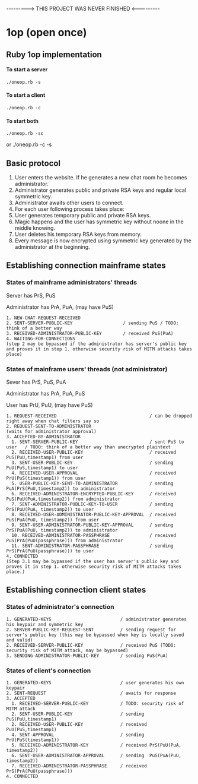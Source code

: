 ---------> THIS PROJECT WAS NEVER FINISHED <---------

# 1op (open once)

## Ruby 1op implementation

#### To start a server
    ./oneop.rb -s

#### To start a client
    ./oneop.rb -c

#### To start both
    ./oneop.rb -sc
or
    ./oneop.rb -c -s

## Basic protocol

1. User enters the website. If he generates a new chat room he becomes administrator.
2. Administrator generates public and private RSA keys and regular local symmetric key.
3. Administrator awaits other users to connect.
4. For each user following process takes place:
  1. User generates temporary public and private RSA keys.
  2. Magic happens and the user has symmetric key without noone in the middle knowing.
  5. User deletes his temporary RSA keys from memory.
  6. Every message is now encrypted using symmetric key generated by the administrator at the beginning.

## Establishing connection mainframe states

### States of mainframe administrators' threads
Server has PrS, PuS

Administrator has PrA, PuA, (may have PuS)

    1. NEW-CHAT-REQUEST-RECEIVED
    2. SENT-SERVER-PUBLIC-KEY                   / sending PuS / TODO: think of a better way
    3. RECEIVED-ADMINISTRATOR-PUBLIC-KEY        / received PuS(PuA)
    4. WAITING-FOR-CONNECTIONS
    (step 2 may be bypassed if the administrator has server's public key and proves it in step 1. otherwise security risk of MITM attacks takes place)

### States of mainframe users' threads (not administrator)
Sever has PrS, PuS, PuA

Administrator has PrA, PuA, PuS

User has PrU, PuU, (may have PuS)

    1. REQUEST-RECEIVED                                   / can be dropped right away when chat filters say so
    2. REQUEST-SENT-TO-ADMINISTRATOR 
    (waits for administrator approval)
    3. ACCEPTED-BY-ADMINISTRATOR
      1. SENT-SERVER-PUBLIC-KEY                           / sent PuS to user   / TODO: think of a better way than unecrypted plaintext
      2. RECEIVED-USER-PUBLIC-KEY                         / received PuS(PuU,timestamp1) from user
      3. SENT-USER-PUBLIC-KEY                             / sending  PuU(PuS,timestamp1) to user
      4. RECEIVED-USER-APPROVAL                           / received PrU(PuS(timestamp1)) from user
      5. USER-PUBLIC-KEY-SENT-TO-ADMINISTRATOR            / sending  PuA(PrS(PuU,timestamp2)) to administrator
      6. RECEIVED-ADMINISTRATOR-ENCRYPTED-PUBLIC-KEY      / received PuS(PuU(PuA,timestamp2)) from administrator
      7. SENT-ADMINISTRATOR-PUBLIC-KEY-TO-USER            / sending  PrS(PuU(PuA, timestamp2)) to user
      8. RECEIVED-USER-ADMINISTRATOR-PUBLIC-KEY-APPROVAL  / received PuS(PuA(PuU, timestamp2)) from user
      9. SENT-USER-ADMINISTRATOR-PUBLIC-KEY-APPROVAL      / sending  PrS(PuA(PuU, timestamp2)) to administrator
      10. RECEIVED-ADMINISTRATOR-PASSPHRASE               / received PuS(PrA(PuU(passphrase))) from administrator
      11. SENT-ADMINISTRATOR-PASSPHRASE                   / sending  PrS(PrA(PuU(passphrase))) to user
    4. CONNECTED
    (Step 3.1 may be bypassed if the user has server's public key and proves it in step 1. otherwise security risk of MITM attacks takes place.)

## Establishing connection client states

### States of administrator's connection
    1. GENERATED-KEYS                          / administrator generates his keypair and symmetric key
    2. SERVER-PUBLIC-KEY-REQUEST-SENT          / sending request for server's public key (this may be bypassed when key is locally saved and valid)
    2. RECEIVED-SERVER-PUBLIC-KEY              / received PuS (TODO: security risk of MITM attack, may be bypassed)
    3. SENDING-ADMINISTRATOR-PUBLIC-KEY        / sending PuS(PuA)

### States of client's connection
    1. GENERATED-KEYS                          / user generates his own keypair
    2. SENT-REQUEST                            / awaits for response
    3. ACCEPTED
      1. RECEIVED-SERVER-PUBLIC-KEY            / TODO: security risk of MITM attack
      2. SENT-USER-PUBLIC-KEY                  / sending  PuS(PuU,timestamp1)
      2. RECEIVED-USER-PUBLIC-KEY              / received PuU(PuS,timestamp1)
      4. SENT-APPROVAL                         / sending  PrU(PuS(timestamp1))
      5. RECEIVED-ADMINISTRATOR-KEY            / received PrS(PuU(PuA, timestamp2))
      6. SENT-USER-ADMINISTRATOR-APPROVAL      / sending  PuS(PuA(PuU, timestamp2))
      7. RECEIVED-ADMINISTRATOR-PASSPHRASE     / received PrS(PrA(PuU(passphrase)))
    4. CONNECTED
